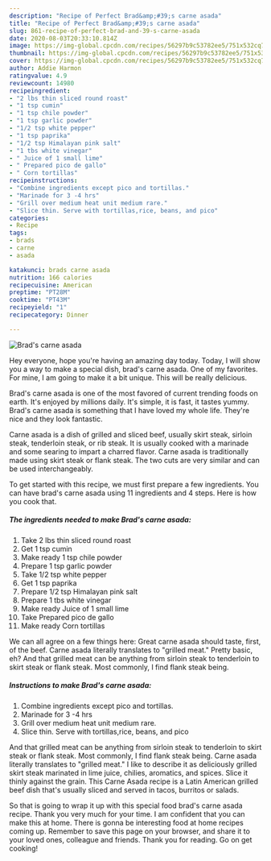 ```yaml
---
description: "Recipe of Perfect Brad&amp;#39;s carne asada"
title: "Recipe of Perfect Brad&amp;#39;s carne asada"
slug: 861-recipe-of-perfect-brad-and-39-s-carne-asada
date: 2020-08-03T20:33:10.814Z
image: https://img-global.cpcdn.com/recipes/56297b9c53782ee5/751x532cq70/brads-carne-asada-recipe-main-photo.jpg
thumbnail: https://img-global.cpcdn.com/recipes/56297b9c53782ee5/751x532cq70/brads-carne-asada-recipe-main-photo.jpg
cover: https://img-global.cpcdn.com/recipes/56297b9c53782ee5/751x532cq70/brads-carne-asada-recipe-main-photo.jpg
author: Addie Harmon
ratingvalue: 4.9
reviewcount: 14980
recipeingredient:
- "2 lbs thin sliced round roast"
- "1 tsp cumin"
- "1 tsp chile powder"
- "1 tsp garlic powder"
- "1/2 tsp white pepper"
- "1 tsp paprika"
- "1/2 tsp Himalayan pink salt"
- "1 tbs white vinegar"
- " Juice of 1 small lime"
- " Prepared pico de gallo"
- " Corn tortillas"
recipeinstructions:
- "Combine ingredients except pico and tortillas."
- "Marinade for 3 -4 hrs"
- "Grill over medium heat unit medium rare."
- "Slice thin. Serve with tortillas,rice, beans, and pico"
categories:
- Recipe
tags:
- brads
- carne
- asada

katakunci: brads carne asada 
nutrition: 166 calories
recipecuisine: American
preptime: "PT28M"
cooktime: "PT43M"
recipeyield: "1"
recipecategory: Dinner

---
```



![Brad&#39;s carne asada](https://img-global.cpcdn.com/recipes/56297b9c53782ee5/751x532cq70/brads-carne-asada-recipe-main-photo.jpg)

Hey everyone, hope you're having an amazing day today. Today, I will show you a way to make a special dish, brad&#39;s carne asada. One of my favorites. For mine, I am going to make it a bit unique. This will be really delicious.

Brad&#39;s carne asada is one of the most favored of current trending foods on earth. It's enjoyed by millions daily. It's simple, it is fast, it tastes yummy. Brad&#39;s carne asada is something that I have loved my whole life. They're nice and they look fantastic.

Carne asada is a dish of grilled and sliced beef, usually skirt steak, sirloin steak, tenderloin steak, or rib steak. It is usually cooked with a marinade and some searing to impart a charred flavor. Carne asada is traditionally made using skirt steak or flank steak. The two cuts are very similar and can be used interchangeably.


To get started with this recipe, we must first prepare a few ingredients. You can have brad&#39;s carne asada using 11 ingredients and 4 steps. Here is how you cook that.

<!--inarticleads1-->

##### The ingredients needed to make Brad&#39;s carne asada:

1. Take 2 lbs thin sliced round roast
1. Get 1 tsp cumin
1. Make ready 1 tsp chile powder
1. Prepare 1 tsp garlic powder
1. Take 1/2 tsp white pepper
1. Get 1 tsp paprika
1. Prepare 1/2 tsp Himalayan pink salt
1. Prepare 1 tbs white vinegar
1. Make ready  Juice of 1 small lime
1. Take  Prepared pico de gallo
1. Make ready  Corn tortillas


We can all agree on a few things here: Great carne asada should taste, first, of the beef. Carne asada literally translates to &#34;grilled meat.&#34; Pretty basic, eh? And that grilled meat can be anything from sirloin steak to tenderloin to skirt steak or flank steak. Most commonly, I find flank steak being. 

<!--inarticleads2-->

##### Instructions to make Brad&#39;s carne asada:

1. Combine ingredients except pico and tortillas.
1. Marinade for 3 -4 hrs
1. Grill over medium heat unit medium rare.
1. Slice thin. Serve with tortillas,rice, beans, and pico


And that grilled meat can be anything from sirloin steak to tenderloin to skirt steak or flank steak. Most commonly, I find flank steak being. Carne asada literally translates to &#34;grilled meat.&#34; I like to describe it as deliciously grilled skirt steak marinated in lime juice, chilies, aromatics, and spices. Slice it thinly against the grain. This Carne Asada recipe is a Latin American grilled beef dish that&#39;s usually sliced and served in tacos, burritos or salads. 

So that is going to wrap it up with this special food brad&#39;s carne asada recipe. Thank you very much for your time. I am confident that you can make this at home. There is gonna be interesting food at home recipes coming up. Remember to save this page on your browser, and share it to your loved ones, colleague and friends. Thank you for reading. Go on get cooking!
